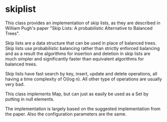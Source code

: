 # skiplist


This class provides an implementation of skip lists, as they are described
in William Pugh's paper "Skip Lists: A probabilistic Alternative to
Balanced Trees".

Skip lists are a data structure that can be used in place of balanced trees.
Skip lists use probabilistic balancing rather than strictly enforced
balancing and as a result the algorithms for insertion and deletion in skip
lists are much simpler and significantly faster than equivalent algorithms
for balanced trees.

Skip lists have fast search by key, insert, update and delete operations,
all having a time complexity of O(log n).
All other type of operations are usually very bad.

This class implements Map, but can just as easily be used as a Set by
putting in null elements.

The implementation is largely based on the suggested implementation from
the paper. Also the configuration parameters are the same.